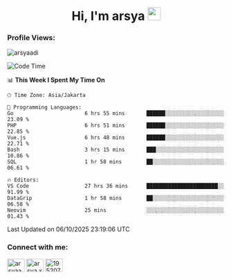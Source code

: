 <h1 align="center">Hi, I'm arsya 
  <img src="https://media.giphy.com/media/hvRJCLFzcasrR4ia7z/giphy.gif" width="30px"/>
</h1>

<p align="left"> <h3>Profile Views:</h3> <img src="https://komarev.com/ghpvc/?username=arsyaadi&label=Profile%20views&color=0e75b6&style=flat" alt="arsyaadi" /> </p>

<!--START_SECTION:waka-->
![Code Time](http://img.shields.io/badge/Code%20Time-4%2C551%20hrs%2053%20mins-blue)

📊 **This Week I Spent My Time On** 

```text
🕑︎ Time Zone: Asia/Jakarta

💬 Programming Languages: 
Go                       6 hrs 55 mins       ██████░░░░░░░░░░░░░░░░░░░   23.09 % 
PHP                      6 hrs 51 mins       ██████░░░░░░░░░░░░░░░░░░░   22.85 % 
Vue.js                   6 hrs 48 mins       ██████░░░░░░░░░░░░░░░░░░░   22.71 % 
Bash                     3 hrs 15 mins       ███░░░░░░░░░░░░░░░░░░░░░░   10.86 % 
SQL                      1 hr 58 mins        ██░░░░░░░░░░░░░░░░░░░░░░░   06.61 % 

🔥 Editors: 
VS Code                  27 hrs 36 mins      ███████████████████████░░   91.99 % 
DataGrip                 1 hr 58 mins        ██░░░░░░░░░░░░░░░░░░░░░░░   06.58 % 
Neovim                   25 mins             ░░░░░░░░░░░░░░░░░░░░░░░░░   01.43 % 
```


 Last Updated on 06/10/2025 23:19:06 UTC
<!--END_SECTION:waka-->

<!-- - 📫 How to reach me **itsme@arsyaadi.software** -->


<h3 align="left">Connect with me:</h3>
<p align="left">
<a href="https://linkedin.com/in/arsyaadi" target="blank"><img align="center" src="https://raw.githubusercontent.com/rahuldkjain/github-profile-readme-generator/master/src/images/icons/Social/linked-in-alt.svg" alt="arsyaadi" height="30" width="40" /></a>
<a href="https://fb.com/arsya.xkz" target="blank"><img align="center" src="https://raw.githubusercontent.com/rahuldkjain/github-profile-readme-generator/master/src/images/icons/Social/facebook.svg" alt="arsya.xkz" height="30" width="40" /></a>
<a href="https://stackoverflow.com/users/19520749" target="blank"><img align="center" src="https://raw.githubusercontent.com/rahuldkjain/github-profile-readme-generator/master/src/images/icons/Social/stack-overflow.svg" alt="19520749" height="30" width="40" /></a>
</p>
